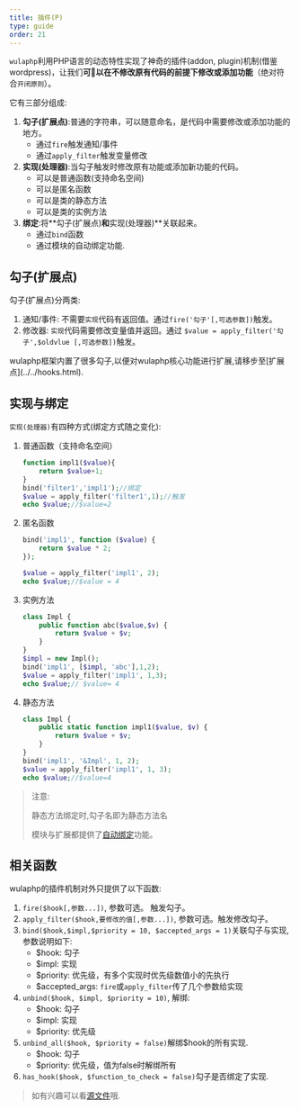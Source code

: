```yaml
---
title: 插件(P)
type: guide
order: 21
---
```


`wulaphp`利用PHP语言的动态特性实现了神奇的插件(addon, plugin)机制(借鉴wordpress)，让我们**可以在不修改原有代码的前提下修改或添加功能**（绝对符合`开闭原则`）。

它有三部分组成:

1. **勾子(扩展点)**:普通的字符串，可以随意命名，是代码中需要修改或添加功能的地方。
    * 通过`fire`触发通知/事件
    * 通过`apply_filter`触发变量修改
2. **实现(处理器)**:当勾子触发时修改原有功能或添加新功能的代码。
    * 可以是普通函数(支持命名空间)
    * 可以是匿名函数
    * 可以是类的静态方法
    * 可以是类的实例方法
3. **绑定**:将**勾子(扩展点)**和**实现(处理器)**关联起来。
    * 通过`bind`函数
    * 通过模块的自动绑定功能.

## 勾子(扩展点)

勾子(扩展点)分两类:

1. 通知/事件: 不需要`实现`代码有返回值。通过`fire('勾子'[,可选参数])`触发。
2. 修改器: `实现`代码需要修改变量值并返回。通过 `$value = apply_filter('勾子',$oldvlue [,可选参数])`触发。

<p class="tip">
wulaphp框架内置了很多勾子,以便对wulaphp核心功能进行扩展,请移步至[扩展点](../../hooks.html).
</p>

## 实现与绑定

`实现(处理器)`有四种方式(绑定方式随之变化):

1. 普通函数（支持命名空间）
    ```php
    function impl1($value){
        return $value+1;
    }
    bind('filter1','impl1');//绑定
    $value = apply_filter('filter1',1);//触发
    echo $value;//$value=2
    ```
2. 匿名函数
    ```php
    bind('impl1', function ($value) {
        return $value * 2;
    });

    $value = apply_filter('impl1', 2);
    echo $value;//$value = 4
    ```
3. 实例方法
    ```php
    class Impl {
        public function abc($value,$v) {
            return $value + $v;
        }
    }
    $impl = new Impl();
    bind('impl1', [$impl, 'abc'],1,2);
    $value = apply_filter('impl1', 1,3);
    echo $value;// $value= 4
    ```
4. 静态方法
    ```php
    class Impl {
        public static function impl1($value, $v) {
            return $value + $v;
        }
    }
    bind('impl1', '&Impl', 1, 2);
    $value = apply_filter('impl1', 1, 3);
    echo $value;//$value=4
    ```
> 注意:
>
> 静态方法绑定时,勾子名即为静态方法名
>
> 模块与扩展都提供了[自动绑定](module.html#自动绑定)功能。

## 相关函数

wulaphp的插件机制对外只提供了以下函数:

1. `fire($hook[,参数...])`, 参数可选。 触发勾子。
2. `apply_filter($hook,要修改的值[,参数...])`, 参数可选。触发修改勾子。
3. `bind($hook,$impl,$priority = 10, $accepted_args = 1)`关联勾子与实现, 参数说明如下:
    * $hook: 勾子
    * $impl: 实现
    * $priority: 优先级，有多个实现时优先级数值小的先执行
    * $accepted_args: `fire`或`apply_filter`传了几个参数给实现
4. `unbind($hook, $impl, $priority = 10)`, 解绑:
    * $hook: 勾子
    * $impl: 实现
    * $priority: 优先级
5. `unbind_all($hook, $priority = false)`解绑$hook的所有实现.
    * $hook: 勾子
    * $priority: 优先级，值为false时解绑所有
6. `has_hook($hook, $function_to_check = false)`勾子是否绑定了实现.

> 如有兴趣可以看[源文件](https://github.com/ninggf/wulaphp/blob/master/includes/plugin.php)哦.
